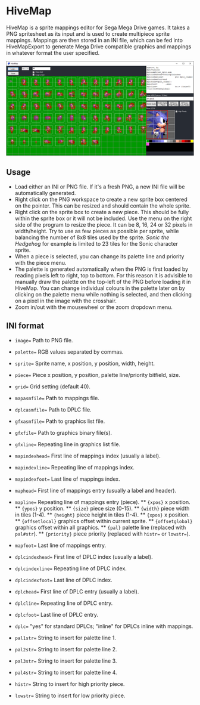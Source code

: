 # HiveMap

HiveMap is a sprite mappings editor for Sega Mega Drive games. It takes a PNG spritesheet as its input and is used to create multipiece sprite mappings. Mappings are then stored in an INI file, which can be fed into HiveMapExport to generate Mega Drive compatible graphics and mappings in whatever format the user specified.

![HiveMap](HiveMap.png)

## Usage

* Load either an INI or PNG file. If it's a fresh PNG, a new INI file will be automatically generated.
* Right click on the PNG workspace to create a new sprite box centered on the pointer. This can be resized and should contain the whole sprite.
* Right click on the sprite box to create a new piece. This should be fully within the sprite box or it will not be included. Use the menu on the right side of the program to resize the piece. It can be 8, 16, 24 or 32 pixels in width/height. Try to use as few pieces as possible per sprite, while balancing the number of 8x8 tiles used by the sprite. _Sonic the Hedgehog_ for example is limited to 23 tiles for the Sonic character sprite.
* When a piece is selected, you can change its palette line and priority with the piece menu.
* The palette is generated automatically when the PNG is first loaded by reading pixels left to right, top to bottom. For this reason it is advisible to manually draw the palette on the top-left of the PNG before loading it in HiveMap. You can change individual colours in the palette later on by clicking on the palette menu while nothing is selected, and then clicking on a pixel in the image with the crosshair.
* Zoom in/out with the mousewheel or the zoom dropdown menu.

## INI format

* `image=` Path to PNG file.
* `palette=` RGB values separated by commas.
* `sprite=` Sprite name, x position, y position, width, height.
* `piece=` Piece x position, y position, palette line/priority bitfield, size.
* `grid=` Grid setting (default 40).

* `mapasmfile=` Path to mappings file.
* `dplcasmfile=` Path to DPLC file.
* `gfxasmfile=` Path to graphics list file.
* `gfxfile=` Path to graphics binary file(s).
* `gfxline=` Repeating line in graphics list file.
* `mapindexhead=` First line of mappings index (usually a label).
* `mapindexline=` Repeating line of mappings index.
* `mapindexfoot=` Last line of mappings index.
* `maphead=` First line of mappings entry (usually a label and header).
* `mapline=` Repeating line of mappings entry (piece).
** `{xpos}` x position.
** `{ypos}` y position.
** `{size}` piece size (0-15).
** `{width}` piece width in tiles (1-4).
** `{height}` piece height in tiles (1-4).
** `{xpos}` x position.
** `{offsetlocal}` graphics offset within current sprite.
** `{offsetglobal}` graphics offset within all graphics.
** `{pal}` palette line (replaced with `pal#str`).
** `{priority}` piece priority (replaced with `histr=` or `lowstr=`).
* `mapfoot=` Last line of mappings entry.
* `dplcindexhead=` First line of DPLC index (usually a label).
* `dplcindexline=` Repeating line of DPLC index.
* `dplcindexfoot=` Last line of DPLC index.
* `dplchead=` First line of DPLC entry (usually a label).
* `dplcline=` Repeating line of DPLC entry.
* `dplcfoot=` Last line of DPLC entry.
* `dplc=` "yes" for standard DPLCs; "inline" for DPLCs inline with mappings.
* `pal1str=` String to insert for palette line 1.
* `pal2str=` String to insert for palette line 2.
* `pal3str=` String to insert for palette line 3.
* `pal4str=` String to insert for palette line 4.
* `histr=` String to insert for high priority piece.
* `lowstr=` String to insert for low priority piece.